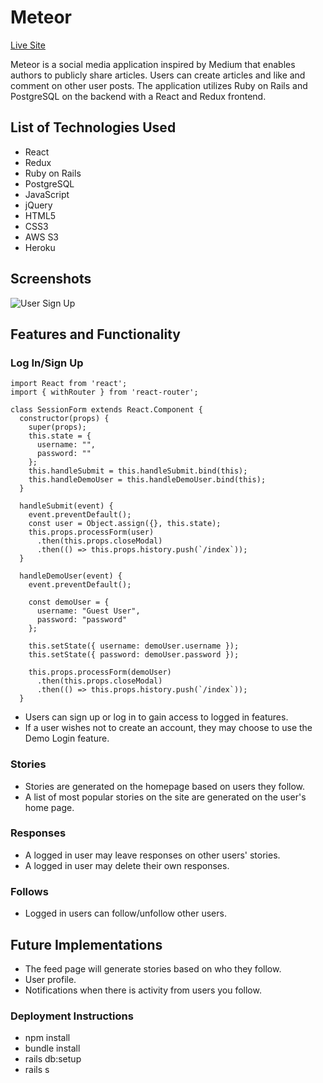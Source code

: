 # Meteor
[Live Site](https://meteor-fsp.herokuapp.com/#/)

Meteor is a social media application inspired by Medium that enables authors to publicly share articles. Users can create articles and like and comment on other user posts. The application utilizes Ruby on Rails and PostgreSQL on the backend with a React and Redux frontend.

## List of Technologies Used
* React
* Redux
* Ruby on Rails
* PostgreSQL
* JavaScript
* jQuery
* HTML5
* CSS3
* AWS S3
* Heroku

## Screenshots
![User Sign Up](https://user-images.githubusercontent.com/7242067/61167686-2966ef80-a4f7-11e9-983f-61f191bd00f8.png)

## Features and Functionality
### Log In/Sign Up
```
import React from 'react';
import { withRouter } from 'react-router';

class SessionForm extends React.Component {
  constructor(props) {
    super(props);
    this.state = {
      username: "",
      password: ""
    };
    this.handleSubmit = this.handleSubmit.bind(this);
    this.handleDemoUser = this.handleDemoUser.bind(this);
  }

  handleSubmit(event) {
    event.preventDefault();
    const user = Object.assign({}, this.state);
    this.props.processForm(user)
      .then(this.props.closeModal)
      .then(() => this.props.history.push(`/index`));
  }

  handleDemoUser(event) {
    event.preventDefault();

    const demoUser = {
      username: "Guest User",
      password: "password"
    };

    this.setState({ username: demoUser.username });
    this.setState({ password: demoUser.password });

    this.props.processForm(demoUser)
      .then(this.props.closeModal)
      .then(() => this.props.history.push(`/index`));
  }
```
* Users can sign up or log in to gain access to logged in features. 
* If a user wishes not to create an account, they may choose to use the Demo Login feature.

### Stories
* Stories are generated on the homepage based on users they follow.
* A list of most popular stories on the site are generated on the user's home page.

### Responses
* A logged in user may leave responses on other users' stories.
* A logged in user may delete their own responses.

### Follows
* Logged in users can follow/unfollow other users.

## Future Implementations
* The feed page will generate stories based on who they follow.
* User profile.
* Notifications when there is activity from users you follow.

### Deployment Instructions
* npm install
* bundle install
* rails db:setup
* rails s
